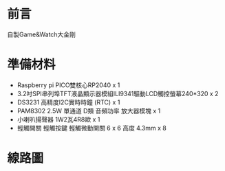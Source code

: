 # 前言
  自製Game&Watch大金剛

# 準備材料
* Raspberry pi PICO雙核心RP2040  x 1
* 3.2吋SPI串列埠TFT液晶顯示器模組ILI9341驅動LCD觸控螢幕240*320  x 2
* DS3231 高精度I2C實時時鐘 (RTC)  x 1
* PAM8302 2.5W 單通道 D類 音頻功率 放大器模塊  x 1
* 小喇叭揚聲器 1W2瓦4R8歐  x 1
* 輕觸開關 輕觸按鍵 輕觸微動開關 6 x 6 高度 4.3mm  x 8

# 線路圖

